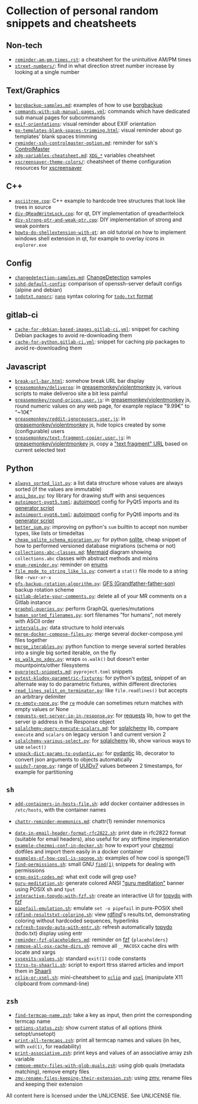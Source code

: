 # Collection of personal random snippets and cheatsheets

## Non-tech
- [`reminder-am-pm-times.rst`](text/reminder-am-pm-times.rst): a cheatsheet for the unintuitive AM/PM times
- [`street-numbers/`](text/street-numbers/): find in what direction street number increase by looking at a single number

## Text/Graphics
- [`borgbackup-samples.md`](text/borgbackup-samples.md): examples of how to use [borgbackup](https://www.borgbackup.org/)
- [`commands-with-sub-manual-pages.yml`](commands-with-sub-manual-pages.yml): commands which have dedicated sub manual pages for subcommands
- [`exif-orientations`](graphics/exif-orientations/README.md): visual reminder about EXIF orientation
- [`go-templates-blank-spaces-trimming.html`](text/go-templates-blank-spaces-trimming.html): visual reminder about go templates' blank spaces trimming
- [`reminder-ssh-controlmaster-option.md`](text/reminder-ssh-controlmaster-option.md): reminder for ssh's [ControlMaster](https://manpages.debian.org/stable/openssh-client/ssh_config.5.en.html#ControlMaster)
- [`xdg-variables-cheatsheet.md`](text/xdg-variables-cheatsheet.md): [`XDG_*`](https://specifications.freedesktop.org/basedir-spec/basedir-spec-latest.html) variables cheatsheet
- [`xscreensaver-theme-colors/`](text/xscreensaver-theme-colors/): cheatsheet of theme configuration resources for [xscreensaver](https://www.jwz.org/xscreensaver/)

## C++
- [`asciitree.cpp`](cpp/asciitree.cpp): C++ example to hardcode tree structures that look like trees in source
- [`diy-QReadWriteLock.cpp`](cpp/diy-QReadWriteLock.cpp): for qt, DIY implementation of qreadwritelock
- [`diy-strong-ptr-and-weak-ptr.cpp`](cpp/diy-strong-ptr-and-weak-ptr.cpp): DIY implementation of strong and weak pointers
- [`howto-do-shellextension-with-qt`](cpp/howto-do-shellextension-with-qt): an old tutorial on how to implement windows shell extension in qt, for example to overlay icons in `explorer.exe`

## Config
- [`changedetection-samples.md`](text/changedetection-samples.md): [ChangeDetection](https://github.com/dgtlmoon/changedetection.io) samples
- [`sshd-default-config`](text/sshd-default-config): comparison of openssh-server default configs (alpine and debian)
- [`todotxt.nanorc`](dotfiles/todotxt.nanorc): [`nano`](https://www.nano-editor.org/) syntax coloring for [`todo.txt` format](http://todotxt.org/)

## gitlab-ci
- [`cache-for-debian-based-images.gitlab-ci.yml`](gitlab/cache-for-debian-based-images.gitlab-ci.yml): snippet for caching Debian packages to avoid re-downloading them
- [`cache-for-python.gitlab-ci.yml`](gitlab/cache-for-python.gitlab-ci.yml): snippet for caching pip packages to avoid re-downloading them

## Javascript
- [`break-url-bar.html`](javascript/break-url-bar.html): somehow break URL bar display
- [`greasemonkey/deliveroo`](javascript/greasemonkey/deliveroo): in [greasemonkey/violentmonkey](https://addons.mozilla.org/firefox/addon/violentmonkey/) js, various scripts to make deliveroo site a bit less painful
- [`greasemonkey/round-prices.user.js`](javascript/greasemonkey/round-prices.user.js): in [greasemonkey/violentmonkey](https://addons.mozilla.org/firefox/addon/violentmonkey/) js, round numeric values on any web page, for example replace "9.99€" to "~10€"
- [`greasemonkey/reddit-ignoreusers.user.js`](javascript/greasemonkey/reddit-ignoreusers.user.js): in [greasemonkey/violentmonkey](https://addons.mozilla.org/firefox/addon/violentmonkey/) js, hide topics created by some (configurable) users
- [`greasemonkey/text-fragment-copier.user.js`](javascript/greasemonkey/text-fragment-copier.user.js): in [greasemonkey/violentmonkey](https://addons.mozilla.org/firefox/addon/violentmonkey/) js, copy a ["text fragment" URL](https://developer.mozilla.org/en-US/docs/Web/URI/Fragment/Text_fragments) based on current selected text

## Python
- [`always_sorted_list.py`](python/sorted_list.py): a list data structure whose values are always sorted (if the values are immutable)
- [`ansi_box.py`](python/ansi_box.py): toy library for drawing stuff with ansi sequences
- [`autoimport-pyqt5.toml`](python/autoimport-pyqt5.toml): [autoimport](https://lyz-code.github.io/autoimport/) config for PyQt5 imports and its [generator script](python/autoimport-pyqt5-config-generator.py)
- [`autoimport-pyqt6.toml`](python/autoimport-pyqt6.toml): [autoimport](https://lyz-code.github.io/autoimport/) config for PyQt6 imports and its [generator script](python/autoimport-pyqt6-config-generator.py)
- [`better_sum.py`](python/better_sum.py): improving on python's `sum` builtin to accept non number types, like lists or timedeltas
- [`cheap_sqlite_schema_migration.py`](python/cheap_sqlite_schema_migration.py): for python [sqlite](https://docs.python.org/3/library/sqlite3.html), cheap snippet of how to performed versioned database migrations (schema or not)
- [`collections-abc-classes.md`](python/collections-abc-classes.md): [Mermaid](https://mermaid.js.org/) diagram showing `collections.abc` classes with abstract methods and mixins
- [`enum-reminder.py`](python/enum-reminder.py): reminder on [enums](https://docs.python.org/3/library/enum.html)
- [`file_mode_to_string_like_ls.py`](python/file_mode_to_string_like_ls.py): convert a `stat()` file mode to a string like `-rwxr-xr-x`
- [`gfs-backup-rotation-algorithm.py`](python/gfs-backup-rotation-algorithm.py): [GFS (Grandfather-father-son)](https://en.wikipedia.org/wiki/Backup_rotation_scheme#Grandfather-father-son) backup rotation scheme
- [`gitlab-delete-your-comments.py`](python/gitlab-delete-your-comments.py): delete all of your MR comments on a Gitlab instance
- [`graphql-queries.py`](python/graphql-queries.py): perform GraphQL queries/mutations
- [`human_sorted_filenames.py`](python/sorted_filenames.py): sort filenames "for humans", not merely with ASCII order
- [`intervals.py`](python/intervals.py): data structure to hold intervals
- [`merge-docker-compose-files.py`](python/merge-docker-compose-files.py): merge several docker-compose.yml files together
- [`merge_iterables.py`](python/merge_iterables.py): python function to merge several sorted iterables into a single big sorted iterable, on the fly
- [`os_walk_no_xdev.py`](python/os_walk_no_xdev.py): wraps `os.walk()` but doesn't enter mountpoints/other filesystems
- [`pyproject-snippets.md`](python/pyproject-snippets.md): `pyproject.toml` snippets
- [`pytest-kludgy-parametric-fixtures`](python/pytest-kludgy-parametric-fixtures): for python's [pytest](https://docs.pytest.org/), snippet of an alternate way to do parametric fixtures, within different directories
- [`read_lines_split_on_terminator.py`](python/read_lines_split_on_terminator.py): like `file.readlines()` but accepts an arbitrary delimiter
- [`re-empty-none.py`](python/re-empty-none.py): the [`re`](https://docs.python.org/3/library/re.html) module can sometimes return matches with empty values or None
- [`requests-get-server-ip-in-response.py`](python/requests-get-server-ip-in-response.py): for [requests](https://pypi.org/project/requests/) lib, how to get the server ip address in the Response object
- [`sqlalchemy-query-execute-scalars.md`](python/sqlalchemy-query-execute-scalars.md): for [sqlalchemy](https://www.sqlalchemy.org/) lib, compare `execute` and `scalars` on legacy version 1 and current version 2
- [`sqlalchemy-various-select.py`](python/sqlalchemy-various-select.py): for [sqlalchemy](https://www.sqlalchemy.org/) lib, show various ways to use `select()`
- [`unpack-dict-params-to-pydantic.py`](python/unpack-dict-params-to-pydantic.py): for [pydantic](https://pypi.org/project/pydantic/) lib, decorator to convert json arguments to objects automatically
- [`uuidv7-range.py`](python/uuidv7-range.py): range of [UUIDv7](https://www.ietf.org/archive/id/draft-peabody-dispatch-new-uuid-format-04.html#name-uuid-version-7) values between 2 timestamps, for example for partitioning

## `sh`
- [`add-containers-in-hosts-file.sh`](sh/add-containers-in-hosts-file.sh): add docker container addresses in `/etc/hosts`, with the container names
+ [`chattr-reminder-mnemonics.md`](sh/chattr-reminder-mnemonics.md): chattr(1) reminder mnemonics
- [`date-in-email-header-format-rfc2822.sh`](sh/date-in-email-header-format-rfc2822.sh): print date in rfc2822 format (suitable for email headers), also useful for any strftime implementation
- [`example-chezmoi-conf-in-docker.sh`](sh/example-chezmoi-conf-in-docker.sh): how to export your [chezmoi](https://www.chezmoi.io/) dotfiles and import them easily in a docker container
- [`examples-of-how-cool-is-sponge.sh`](sh/examples-of-how-cool-is-sponge.sh): examples of how cool is sponge(1)
- [`find-permissions.sh`](sh/find-permissions.sh): small GNU [`find(1)`](https://manpages.debian.org/stable/find) snippets for dealing with permissions
- [`grep-exit-codes.md`](sh/grep-exit-codes.md): what exit code will grep use?
- [`guru-meditation.sh`](sh/guru-meditation.sh): generate colored ANSI ["guru meditation"](https://en.wikipedia.org/wiki/Guru_Meditation) banner using POSIX sh and `tput`
- [`interactive-topydo-with-fzf.sh`](sh/interactive-topydo-with-fzf.sh): create an interactive UI for [topydo](https://github.com/topydo/topydo) with [fzf](https://github.com/junegunn/fzf)
- [`pipefail-emulation.sh`](sh/pipefail-emulation.sh): emulate `set -o pipefail` in pure-POSIX shell
- [`rdfind-resultstxt-coloring.sh`](sh/rdfind-resultstxt-coloring.sh): view [rdfind](https://rdfind.pauldreik.se/)'s results.txt, demonstrating coloring without hardcoded sequences, hyperlinks
- [`refresh-topydo-auto-with-entr.sh`](sh/refresh-topydo-auto-with-entr.sh): refresh automatically [topydo](https://github.com/topydo/topydo) (todo.txt) display using entr
- [`reminder-fzf-placeholders.md`](sh/reminder-fzf-placeholders.md): reminder on [fzf](https://github.com/junegunn/fzf) `{placeholders}`
- [`remove-all-osx-cache-dirs.sh`](sh/remove-all-osx-cache-dirs.sh): remove all `__MACOSX` cache dirs with locate and xargs
- [`sysexits-values.sh`](sh/sysexits-values.sh): standard `exit(1)` code constants
- [`ttrss-to-shaarli.sh`](sh/ttrss-to-shaarli.sh): script to export ttrss starred articles and import them in [Shaarli](https://github.com/shaarli/Shaarli)
- [`xclip-or-xsel.sh`](sh/xclip-or-xsel.sh): mini-cheatsheet to [`xclip`](https://github.com/astrand/xclip) and [`xsel`](https://github.com/kfish/xsel) (manipulate X11 clipboard from command-line)

## `zsh`
- [`find-termcap-name.zsh`](zsh/find-termcap-name.zsh): take a key as input, then print the corresponding termcap name
- [`options-status.zsh`](zsh/options-status.zsh): show current status of all options (think setopt/unsetopt)
- [`print-all-termcaps.zsh`](zsh/print-all-termcaps.zsh): print all termcap names and values (in hex, with `xxd(1)`, for readability)
- [`print-associative.zsh`](zsh/print-associative.zsh): print keys and values of an associative array zsh variable
- [`remove-empty-files-with-glob-quals.zsh`](zsh/remove-empty-files-with-glob-quals.zsh): using glob quals (metadata matching), remove empty files
- [`zmv-rename-files-keeping-their-extension.zsh`](zsh/zmv-rename-files-keeping-their-extension.zsh): using [zmv](https://grml.org/zsh/zsh-lovers.html#_zmv_examples_require_autoload_zmv), rename files and keeping their extension


All content here is licensed under the UNLICENSE. See UNLICENSE file.

